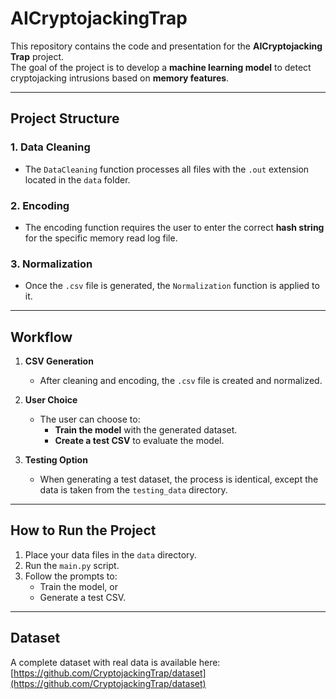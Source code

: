 # AICryptojackingTrap

This repository contains the code and presentation for the **AICryptojacking Trap** project.  
The goal of the project is to develop a **machine learning model** to detect cryptojacking intrusions based on **memory features**.

---

## Project Structure

### 1. **Data Cleaning**
- The `DataCleaning` function processes all files with the `.out` extension located in the `data` folder.

### 2. **Encoding**
- The encoding function requires the user to enter the correct **hash string** for the specific memory read log file.

### 3. **Normalization**
- Once the `.csv` file is generated, the `Normalization` function is applied to it.

---

## Workflow

1. **CSV Generation**  
   - After cleaning and encoding, the `.csv` file is created and normalized.

2. **User Choice**
   - The user can choose to:
     - **Train the model** with the generated dataset.
     - **Create a test CSV** to evaluate the model.

3. **Testing Option**
   - When generating a test dataset, the process is identical, except the data is taken from the `testing_data` directory.

---

## How to Run the Project

1. Place your data files in the `data` directory.
2. Run the `main.py` script.
3. Follow the prompts to:
   - Train the model, or
   - Generate a test CSV.
   
---

## Dataset
A complete dataset with real data is available here:  
[https://github.com/CryptojackingTrap/dataset](https://github.com/CryptojackingTrap/dataset)
